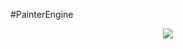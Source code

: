 #PainterEngine
<div align=center><img src ="https://raw.githubusercontent.com/matrixcascade/PainterEngine/master/logo/foxlogo.png"/></div>


